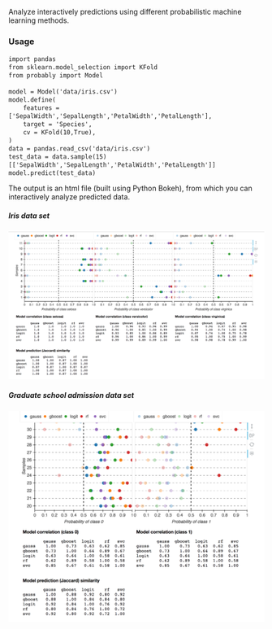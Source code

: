 Analyze interactively predictions using different probabilistic machine learning methods.

### Usage

```
import pandas
from sklearn.model_selection import KFold
from probably import Model

model = Model('data/iris.csv')
model.define(
	features = ['SepalWidth','SepalLength','PetalWidth','PetalLength'],
	target = 'Species',
	cv = KFold(10,True),
)
data = pandas.read_csv('data/iris.csv')
test_data = data.sample(15)[['SepalWidth','SepalLength','PetalWidth','PetalLength']]
model.predict(test_data)
```

The output is an html file (built using Python Bokeh), from which you can
interactively analyze predicted data.

##### Iris data set
<img src="Figs/probably_iris.png">

##### Graduate school admission data set
<img src="Figs/probably_admission.png">